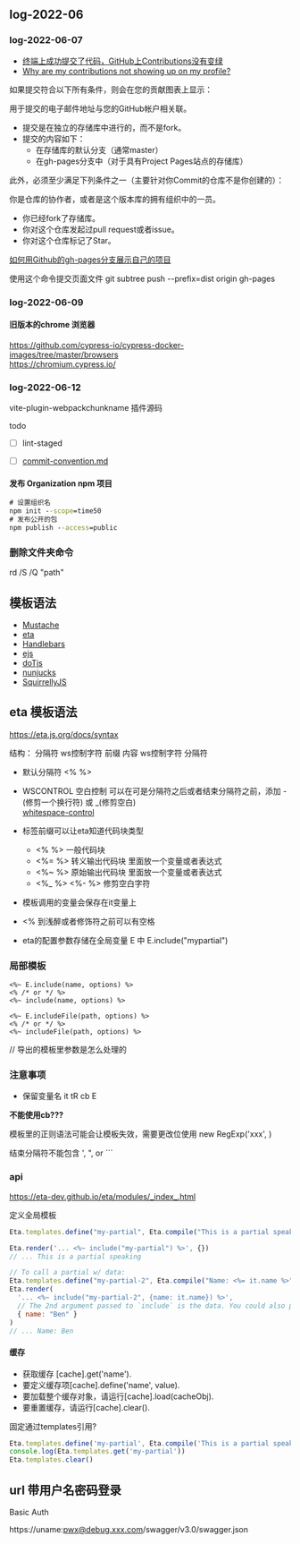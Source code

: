
## log-2022-06

### log-2022-06-07

- [终端上成功提交了代码，GitHub上Contributions没有变绿](https://blog.csdn.net/gorpeln/article/details/90322587)
- [Why are my contributions not showing up on my profile?](https://docs.github.com/en/account-and-profile/setting-up-and-managing-your-github-profile/managing-contribution-graphs-on-your-profile/why-are-my-contributions-not-showing-up-on-my-profile)


如果提交符合以下所有条件，则会在您的贡献图表上显示：

用于提交的电子邮件地址与您的GitHub帐户相关联。
- 提交是在独立的存储库中进行的，而不是fork。
- 提交的内容如下：
    - 在存储库的默认分支（通常master）
    - 在gh-pages分支中（对于具有Project Pages站点的存储库）

此外，必须至少满足下列条件之一（主要针对你Commit的仓库不是你创建的）：

你是仓库的协作者，或者是这个版本库的拥有组织中的一员。
- 你已经fork了存储库。
- 你对这个仓库发起过pull request或者issue。
- 你对这个仓库标记了Star。


[如何用Github的gh-pages分支展示自己的项目](https://cloud.tencent.com/developer/article/1391619)

使用这个命令提交页面文件
git subtree push --prefix=dist origin gh-pages


### log-2022-06-09
#### 旧版本的chrome 浏览器

https://github.com/cypress-io/cypress-docker-images/tree/master/browsers  
https://chromium.cypress.io/


### log-2022-06-12

vite-plugin-webpackchunkname 插件源码

todo 
- [ ] lint-staged
- [ ] [commit-convention.md](https://github.com/vuejs/core/blob/main/.github/commit-convention.md)


#### 发布 Organization npm 项目
```cmd
# 设置组织名
npm init --scope=time50
# 发布公开的包
npm publish --access=public 
```


### 删除文件夹命令

rd /S /Q "path"


## 模板语法
- [Mustache](https://github.com/janl/mustache.js)
- [eta](https://eta.js.org/docs/syntax)
- [Handlebars](https://github.com/handlebars-lang/handlebars.js)
- [ejs](https://ejs.co/)
- [doTjs](http://olado.github.io/doT/index.html)
- [nunjucks](https://mozilla.github.io/nunjucks/)
- [SquirrellyJS](https://squirrelly.js.org/)



## eta 模板语法
https://eta.js.org/docs/syntax

结构： 分隔符 ws控制字符 前缀 内容 ws控制字符 分隔符

- 默认分隔符 &lt;% %&gt;
- WSCONTROL 空白控制 可以在可是分隔符之后或者结束分隔符之前，添加 -(修剪一个换行符) 或 _(修剪空白)  
    [whitespace-control](https://eta.js.org/docs/syntax/whitespace-control)
- 标签前缀可以让eta知道代码块类型
    - &lt;% %&gt; 一般代码块
    - &lt;%= %&gt; 转义输出代码块 里面放一个变量或者表达式
    - &lt;%~ %&gt; 原始输出代码块 里面放一个变量或者表达式
    - &lt;%_ %&gt; &lt;%- %&gt; 修剪空白字符

- 模板调用的变量会保存在it变量上
- &lt;% 到浅醉或者修饰符之前可以有空格
- eta的配置参数存储在全局变量 E 中 E.include("mypartial")

### 局部模板

```eta
<%~ E.include(name, options) %>
<% /* or */ %>
<%~ include(name, options) %>

<%~ E.includeFile(path, options) %>
<% /* or */ %>
<%~ includeFile(path, options) %>
```

// 导出的模板里参数是怎么处理的

### 注意事项

- 保留变量名
it tR cb E

**不能使用cb???**

模板里的正则语法可能会让模板失效，需要更改位使用 new RegExp('xxx', )  

结束分隔符不能包含 ', ", or \`\`\`


### api
https://eta-dev.github.io/eta/modules/_index_.html

定义全局模板
```js
Eta.templates.define("my-partial", Eta.compile("This is a partial speaking"))

Eta.render('... <%~ include("my-partial") %>', {})
// ... This is a partial speaking

// To call a partial w/ data:
Eta.templates.define("my-partial-2", Eta.compile("Name: <%= it.name %>"))
Eta.render(
  '... <%~ include("my-partial-2", {name: it.name}) %>',
  // The 2nd argument passed to `include` is the data. You could also pass `it` to forward all data
  { name: "Ben" }
)
// ... Name: Ben
```


#### 缓存
- 获取缓存 [cache].get('name'). 
- 要定义缓存项[cache].define('name', value). 
- 要加载整个缓存对象，请运行[cache].load(cacheObj). 
- 要重置缓存，请运行[cache].clear().

固定通过templates引用?

```js
Eta.templates.define('my-partial', Eta.compile('This is a partial speaking'))
console.log(Eta.templates.get('my-partial'))
Eta.templates.clear()
```

## url 带用户名密码登录

Basic Auth

https://uname:pwx@debug.xxx.com/swagger/v3.0/swagger.json
